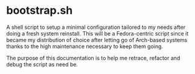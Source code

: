 # bootstrap.sh
A shell script to setup a minimal configuration tailored to my needs after doing a fresh system reinstall. This will be a Fedora-centric script since it became my distribution of choice after letting go of Arch-based systems thanks to the high maintenance necessary to keep them going.

The purpose of this documentation is to help me retrace, refactor and debug the script as need be.